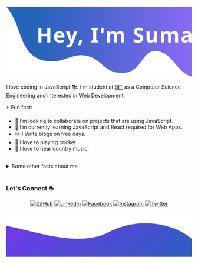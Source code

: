 ![alt text](./images/top.svg)

I love coding in JavaScript 📚. I'm student at [BIT](http://bitcollege.in/) as a Computer Science Engineering and interested in Web Development.

<!--
**imSmaity/imSmaity** is a ✨ _special_ ✨ repository because its `README.md` (this file) appears on your GitHub profile.

Here are some ideas to get you started:

- 🔭 I’m currently working on ...
- 🌱 I’m currently learning ...
- 👯 I’m looking to collaborate on ...
- 🤔 I’m looking for help with ...
- 💬 Ask me about ...
- 📫 How to reach me: ...
- 😄 Pronouns: ...
- ⚡ Fun fact: ...
on dev.to
-->
⚡ Fun fact:
- 👯 I’m looking to collaborate on projects that are using JavaScript.
- 🌱 I’m currently learning JavaScript and React required for Web Apps.
- ✏️ I Write blogs on free days.
- 🏏 I love to playing cricket.
- 🎵 I love to hear country music.

<br>

<details>
  <summary>Some other facts about me</summary>
  <br>

  ![My github stats](https://github-readme-stats.vercel.app/api?username=imSmaity&show_icons=true&theme=nord)
  <br><br>
</details>
<br>

### Let's Connect ☕
<p align="center">
	<a href="https://github.com/imSmaity"><img src="https://img.icons8.com/bubbles/50/000000/github.png" alt="GitHub"/></a>
	<a href="https://www.linkedin.com/in/suman-maity-792b541a2"><img src="https://img.icons8.com/bubbles/50/000000/linkedin.png" alt="LinkedIn"/></a>
	<a href="https://www.facebook.com/profile.php?id=100011101966545"><img src="https://img.icons8.com/bubbles/50/000000/facebook-new.png" alt="Facebook"/></a>
	<a href="https://www.instagram.com/rm.suman"><img src="https://img.icons8.com/bubbles/50/000000/instagram.png" alt="Instagram"/></a>
	<a href=" https://twitter.com/iams_maity"><img src="https://img.icons8.com/bubbles/50/000000/twitter.png" alt="Twitter"/></a>
</p>
<!-- <br>
<p align="center">
    <a href="https://visitor-badge.glitch.me/">
      <img align="center" src="https://page-views.glitch.me/badge?page_id=imSmaity.jayehernandez">
    </a>
  </p>
</p> -->

![alt text](./images/bottom.svg)
